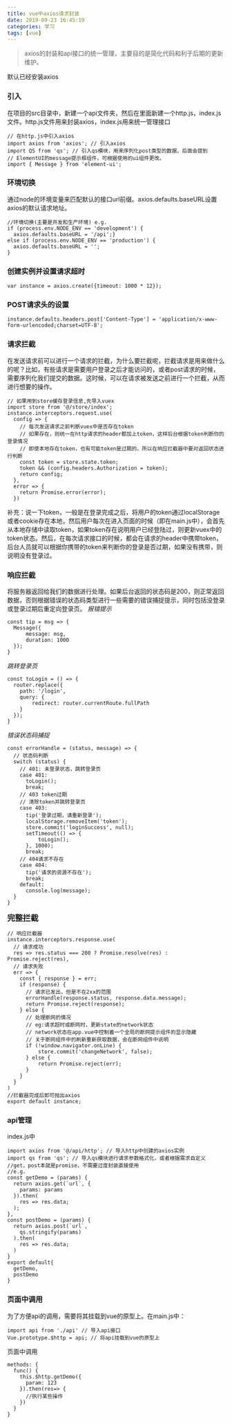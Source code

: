 ```yaml
---
title: vue中axios请求封装
date: 2019-09-23 16:45:19
categories: 学习
tags: [vue]
---
```


> axios的封装和api接口的统一管理，主要目的是简化代码和利于后期的更新维护。

默认已经安装axios

### 引入
在项目的src目录中，新建一个api文件夹，然后在里面新建一个http.js，index.js文件。http.js文件用来封装axios，index.js用来统一管理接口
```
// 在http.js中引入axios
import axios from 'axios'; // 引入axios
import QS from 'qs'; // 引入qs模块，用来序列化post类型的数据，后面会提到
// ElementUI的message提示框组件，可根据使用的ui组件更改。
import { Message } from 'element-ui'; 
```

### 环境切换
通过node的环境变量来匹配默认的接口url前缀。axios.defaults.baseURL设置axios的默认请求地址。
```
//环境切换(主要是开发和生产环境) e.g.
if (process.env.NODE_ENV == 'development') {    
  axios.defaults.baseURL = '/api';} 
else if (process.env.NODE_ENV == 'production') {    
  axios.defaults.baseURL = '';
}
```

### 创建实例并设置请求超时
```
var instance = axios.create({timeout: 1000 * 12});
```

### POST请求头的设置
```
instance.defaults.headers.post['Content-Type'] = 'application/x-www-form-urlencoded;charset=UTF-8';
```

### 请求拦截
在发送请求前可以进行一个请求的拦截，为什么要拦截呢，拦截请求是用来做什么的呢？比如，有些请求是需要用户登录之后才能访问的，或者post请求的时候，需要序列化我们提交的数据。这时候，可以在请求被发送之前进行一个拦截，从而进行想要的操作。
```
// 如果用到store缓存登录信息,先导入vuex
import store from '@/store/index';
instance.interceptors.request.use(    
  config => {
    // 每次发送请求之前判断vuex中是否存在token        
    // 如果存在，则统一在http请求的header都加上token，这样后台根据token判断你的登录情况
    // 即使本地存在token，也有可能token是过期的，所以在响应拦截器中要对返回状态进行判断
    const token = store.state.token;        
    token && (config.headers.Authorization = token);        
    return config;    
  },    
  error => {        
    return Promise.error(error);    
  })
```
补充：说一下token，一般是在登录完成之后，将用户的token通过localStorage或者cookie存在本地，然后用户每次在进入页面的时候（即在main.js中），会首先从本地存储中读取token，如果token存在说明用户已经登陆过，则更新vuex中的token状态。然后，在每次请求接口的时候，都会在请求的header中携带token，后台人员就可以根据你携带的token来判断你的登录是否过期，如果没有携带，则说明没有登录过。

### 响应拦截
将服务器返回给我们的数据进行处理。如果后台返回的状态码是200，则正常返回数据，否则根据错误的状态码类型进行一些需要的错误捕捉提示，同时包括没登录或登录过期后重定向登录页。
*报错提示*
```
const tip = msg => {    
  Message({        
      message: msg,        
      duration: 1000  
  });
}
```
*跳转登录页*
```
const toLogin = () => {
  router.replace({
    path: '/login',        
    query: {
        redirect: router.currentRoute.fullPath
    }
  });
}
```
*错误状态码捕捉*
```
const errorHandle = (status, message) => {
  // 状态码判断
  switch (status) {
    // 401: 未登录状态，跳转登录页
    case 401:
      toLogin();
      break;
    // 403 token过期
    // 清除token并跳转登录页
    case 403:
      tip('登录过期，请重新登录');
      localStorage.removeItem('token');
      store.commit('loginSuccess', null);
      setTimeout(() => {
          toLogin();
      }, 1000);
      break;
    // 404请求不存在
    case 404:
      tip('请求的资源不存在'); 
      break;
    default:
      console.log(message);   
  }
}
```
<font size=4 >**完整拦截**</font>
```
// 响应拦截器
instance.interceptors.response.use(    
  // 请求成功
  res => res.status === 200 ? Promise.resolve(res) : Promise.reject(res),    
  // 请求失败
  err => {
    const { response } = err;
    if (response) {
      // 请求已发出，但是不在2xx的范围 
      errorHandle(response.status, response.data.message);
      return Promise.reject(response);
    } else {
      // 处理断网的情况
      // eg:请求超时或断网时，更新state的network状态
      // network状态在app.vue中控制着一个全局的断网提示组件的显示隐藏
      // 关于断网组件中的刷新重新获取数据，会在断网组件中说明
      if (!window.navigator.onLine) {
          store.commit('changeNetwork', false);
      } else {
          return Promise.reject(err);
      }
    }
  }
)
//拦截器完成后即可抛出axios
export default instance;
```

### api管理
index.js中
```
import axios from '@/api/http'; // 导入http中创建的axios实例
import qs from 'qs'; // 导入qs模块进行请求参数格式化，或者根据需求自定义
//get，post本就是promise，不需要过度封装直接使用
//e.g.
const getDemo = (params) {        
  return axios.get(`url`, {
    params: params
  }).then(
    res => res.data;
  );    
}, 
const postDemo = (params) {
  return axios.post(`url`, 
    qs.stringify(params)
  ).then(
    res => res.data;
  )
}
export default{
  getDemo,
  postDemo
}
```

### 页面中调用
为了方便api的调用，需要将其挂载到vue的原型上。在main.js中：
```
import api from './api' // 导入api接口
Vue.prototype.$http = api; // 将api挂载到vue的原型上
```
页面中调用
```
methods: {    
  func() {      
    this.$http.getDemo({        
      param: 123      
    }).then(res=> {
      //执行某些操作      
    })    
  }  
}
```